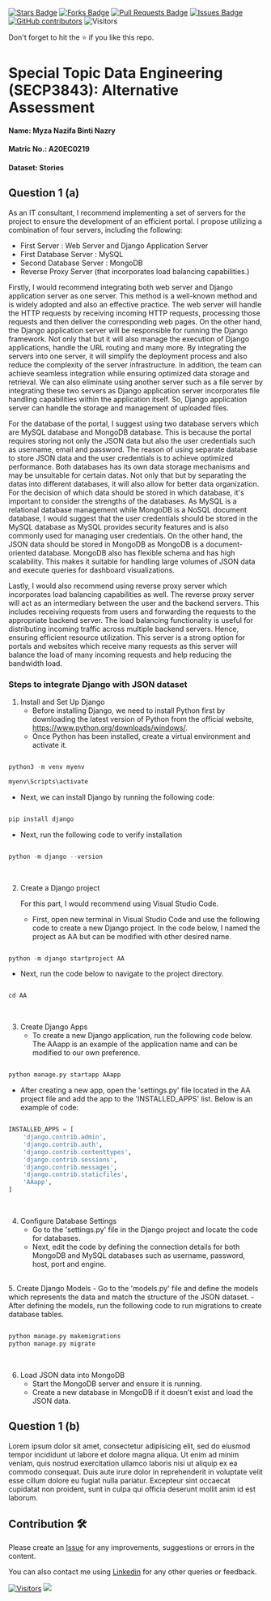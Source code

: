 <a href="https://github.com/drshahizan/SECP3843/stargazers"><img src="https://img.shields.io/github/stars/drshahizan/SECP3843" alt="Stars Badge"/></a>
<a href="https://github.com/drshahizan/SECP3843/network/members"><img src="https://img.shields.io/github/forks/drshahizan/SECP3843" alt="Forks Badge"/></a>
<a href="https://github.com/drshahizan/SECP3843/pulls"><img src="https://img.shields.io/github/issues-pr/drshahizan/SECP3843" alt="Pull Requests Badge"/></a>
<a href="https://github.com/drshahizan/SECP3843/issues"><img src="https://img.shields.io/github/issues/drshahizan/SECP3843" alt="Issues Badge"/></a>
<a href="https://github.com/drshahizan/SECP3843/graphs/contributors"><img alt="GitHub contributors" src="https://img.shields.io/github/contributors/drshahizan/SECP3843?color=2b9348"></a>
![Visitors](https://api.visitorbadge.io/api/visitors?path=https%3A%2F%2Fgithub.com%2Fdrshahizan%2FSECP3843&labelColor=%23d9e3f0&countColor=%23697689&style=flat)


Don't forget to hit the :star: if you like this repo.

# Special Topic Data Engineering (SECP3843): Alternative Assessment

#### Name: Myza Nazifa Binti Nazry
#### Matric No.: A20EC0219
#### Dataset: Stories

## Question 1 (a)
As an IT consultant, I recommend implementing a set of servers for the project to ensure the development of an efficient portal. I propose utilizing a combination of four servers, including the following:
- First Server : Web Server and Django Application Server
- First Database Server : MySQL
- Second Database Server : MongoDB
- Reverse Proxy Server (that incorporates load balancing capabilities.)

Firstly, I would recommend integrating both web server and Django application server as one server. This method is a well-known method and is widely adopted and also an effective practice. The web server will handle the HTTP requests by receiving incoming HTTP requests, processing those requests and then deliver the corresponding web pages. On the other hand, the Django application server will be responsible for running the Django framework. Not only that but it will also manage the execution of Django applications, handle the URL routing and many more. By integrating the servers into one server, it will simplify the deployment process and also reduce the complexity of the server infrastructure. In addition, the team can achieve seamless integration while ensuring optimized data storage and retrieval. We can also eliminate using another server such as a file server by integrating these two servers as Django application server incorporates file handling capabilities within the application itself. So, Django application server can handle the storage and management of uploaded files.

For the database of the portal, I suggest using two database servers which are MySQL database and MongoDB database. This is because the portal requires storing not only the JSON data but also the user credentials such as username, email and password. The reason of using separate database to store JSON data and the user credentials is to achieve optimized performance. Both databases has its own data storage mechanisms and may be unsuitable for certain datas. Not only that but by separating the datas into different databases, it will also allow for better data organization. For the decision of which data should be stored in which database, it's important to consider the strengths of the databases. As MySQL is a relational database management while MongoDB is a NoSQL document database, I would suggest that the user credentials should be stored in the MySQL database as MySQL provides security features and is also commonly used for managing user credentials. On the other hand, the JSON data should be stored in MongoDB as MongoDB is a document-oriented database. MongoDB also has flexible schema and has high scalability. This makes it suitable for handling large volumes of JSON data and execute queries for dashboard visualizations.

Lastly, I would also recommend using reverse proxy server which incorporates load balancing capabilities as well. The reverse proxy server will act as an intermediary between the user and the backend servers. This includes receiving requests from users and forwarding the requests to the appropriate backend server. The load balancing functionality is useful for distributing incoming traffic across multiple backend servers. Hence, ensuring efficient resource utilization. This server is a strong option for portals and websites which receive many requests as this server will balance the load of many incoming requests and help reducing the bandwidth load.

### Steps to integrate Django with JSON dataset

1. Install and Set Up Django
   - Before installing Django, we need to install Python first by downloading the latest version of Python from the official website, https://www.python.org/downloads/windows/.
   - Once Python has been installed, create a virtual environment and activate it.

```python

python3 -m venv myenv

myenv\Scripts\activate

```
   - Next, we can install Django by running the following code:

```python

pip install django

```

   - Next, run the following code to verify installation
   
```python

python -m django --version

```
<br>

2. Create a Django project
   
   For this part, I would recommend using Visual Studio Code.

   - First, open new terminal in Visual Studio Code and use the following code to create a new Django project. In the code below, I named the project as AA but can be modified with other desired name.

```python

python -m django startproject AA

```
   - Next, run the code below to navigate to the project directory.
     
```python

cd AA

```
<br>

3. Create Django Apps
   - To create a new Django application, run the following code below. The AAapp is an example of the application name and can be modified to our own preference.
  
```python

python manage.py startapp AAapp

```
   -  After creating a new app, open the 'settings.py' file located in the AA project file and add the app to the 'INSTALLED_APPS' list. Below is an example of code:
          
```python

INSTALLED_APPS = [
    'django.contrib.admin',
    'django.contrib.auth',
    'django.contrib.contenttypes',
    'django.contrib.sessions',
    'django.contrib.messages',
    'django.contrib.staticfiles',
    'AAapp',
]

```
<br>

4. Configure Database Settings
   - Go to the 'settings.py' file in the Django project and locate the code for databases.
   - Next, edit the code by defining the connection details for both MongoDB and MySQL databases such as username, password, host, port and engine.
<br>
5. Create Django Models
   - Go to the 'models.py' file and define the models which represents the data and match the structure of the JSON dataset.
   - After defining the models, run the following code to run migrations to create database tables.

```python

python manage.py makemigrations
python manage.py migrate

```
<br>

6. Load JSON data into MongoDB
   - Start the MongoDB server and ensure it is running.
   - Create a new database in MongoDB if it doesn't exist and load the JSON data.


   

## Question 1 (b)
Lorem ipsum dolor sit amet, consectetur adipisicing elit, sed do eiusmod tempor incididunt ut labore et dolore magna aliqua. Ut enim ad minim veniam, quis nostrud exercitation ullamco laboris nisi ut aliquip ex ea commodo consequat. Duis aute irure dolor in reprehenderit in voluptate velit esse cillum dolore eu fugiat nulla pariatur. Excepteur sint occaecat cupidatat non proident, sunt in culpa qui officia deserunt mollit anim id est laborum.





## Contribution 🛠️
Please create an [Issue](https://github.com/drshahizan/special-topic-data-engineering/issues) for any improvements, suggestions or errors in the content.

You can also contact me using [Linkedin](https://www.linkedin.com/in/drshahizan/) for any other queries or feedback.

[![Visitors](https://api.visitorbadge.io/api/visitors?path=https%3A%2F%2Fgithub.com%2Fdrshahizan&labelColor=%23697689&countColor=%23555555&style=plastic)](https://visitorbadge.io/status?path=https%3A%2F%2Fgithub.com%2Fdrshahizan)
![](https://hit.yhype.me/github/profile?user_id=81284918)


